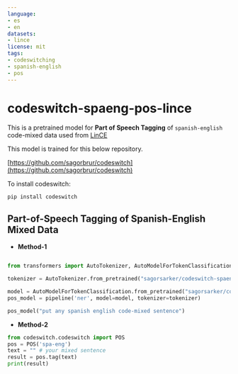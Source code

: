 ```yaml
---
language:
- es
- en
datasets:
- lince
license: mit
tags:
- codeswitching
- spanish-english
- pos
---
```


# codeswitch-spaeng-pos-lince
This is a pretrained model for **Part of Speech Tagging** of `spanish-english` code-mixed data used from [LinCE](https://ritual.uh.edu/lince/home)

This model is trained for this below repository. 

[https://github.com/sagorbrur/codeswitch](https://github.com/sagorbrur/codeswitch)

To install codeswitch:

```
pip install codeswitch
```

## Part-of-Speech Tagging of Spanish-English Mixed Data

* **Method-1**

```py

from transformers import AutoTokenizer, AutoModelForTokenClassification, pipeline

tokenizer = AutoTokenizer.from_pretrained("sagorsarker/codeswitch-spaeng-pos-lince")

model = AutoModelForTokenClassification.from_pretrained("sagorsarker/codeswitch-spaeng-pos-lince")
pos_model = pipeline('ner', model=model, tokenizer=tokenizer)

pos_model("put any spanish english code-mixed sentence")

```

* **Method-2**

```py
from codeswitch.codeswitch import POS
pos = POS('spa-eng')
text = "" # your mixed sentence 
result = pos.tag(text)
print(result)
```
